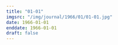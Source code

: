```yaml
---
title: "01-01"
imgsrc: "/img/journal/1966/01/01-01.jpg"
date: 1966-01-01
enddate: 1966-01-01
draft: false
---
```


<!-- fix pre-formatted input -->
